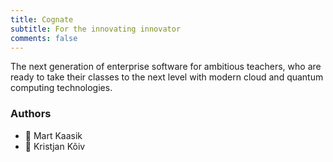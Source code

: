 ```yaml
---
title: Cognate
subtitle: For the innovating innovator
comments: false
---
```


The next generation of enterprise software for ambitious teachers, who are ready to take their classes to the next level with modern cloud and quantum computing technologies.  

### Authors

- 🐝 Mart Kaasik
- 🐞 Kristjan Kõiv
